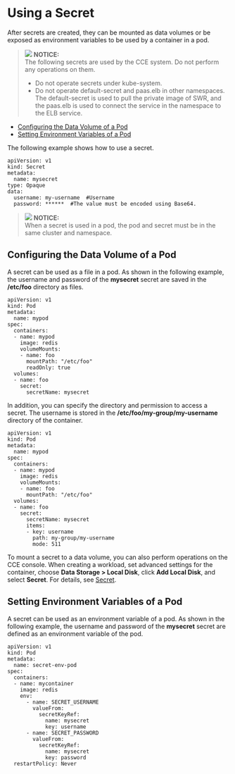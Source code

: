 # Using a Secret<a name="cce_01_0016"></a>

After secrets are created, they can be mounted as  data volumes or be exposed as  environment variables to be used by a container in a pod.

>![](/images/icon-notice.gif) **NOTICE:**   
>The following secrets are used by the CCE system. Do not perform any operations on them.  
>-   Do not operate secrets under kube-system.  
>-   Do not operate default-secret and paas.elb in other namespaces. The default-secret is used to pull the private image of SWR, and the paas.elb is used to connect the service in the namespace to the ELB service.  

-   [Configuring the Data Volume of a Pod](#section472505211214)
-   [Setting Environment Variables of a Pod](#section207271352141216)

The following example shows how to use a secret.

```
apiVersion: v1
kind: Secret
metadata:
  name: mysecret
type: Opaque
data:
  username: my-username  #Username
  password: ******  #The value must be encoded using Base64.
```

>![](/images/icon-notice.gif) **NOTICE:**   
>When a secret is used in a pod, the pod and secret must be in the same cluster and namespace.  

## Configuring the Data Volume of a Pod<a name="section472505211214"></a>

A secret can be used as a file in a pod. As shown in the following example, the username and password of the  **mysecret**  secret are saved in the  **/etc/foo**  directory as files.

```
apiVersion: v1
kind: Pod
metadata:
  name: mypod
spec:
  containers:
  - name: mypod
    image: redis
    volumeMounts:
    - name: foo
      mountPath: "/etc/foo"
      readOnly: true
  volumes:
  - name: foo
    secret:
      secretName: mysecret
```

In addition, you can specify the directory and permission to access a secret. The username is stored in the  **/etc/foo/my-group/my-username**  directory of the container.

```
apiVersion: v1
kind: Pod
metadata:
  name: mypod
spec:
  containers:
  - name: mypod
    image: redis
    volumeMounts:
    - name: foo
      mountPath: "/etc/foo"
  volumes:
  - name: foo
    secret:
      secretName: mysecret
      items:
      - key: username
        path: my-group/my-username
        mode: 511
```

To mount a secret to a data volume, you can also perform operations on the CCE console. When creating a workload, set advanced settings for the container, choose  **Data Storage \> Local Disk**, click  **Add Local Disk**, and select  **Secret**. For details, see  [Secret](using-local-disks-for-storage.md#section10197243134710).

## Setting Environment Variables of a Pod<a name="section207271352141216"></a>

A secret can be used as an environment variable of a pod. As shown in the following example, the username and password of the  **mysecret**  secret are defined as an environment variable of the pod.

```
apiVersion: v1
kind: Pod
metadata:
  name: secret-env-pod
spec:
  containers:
  - name: mycontainer
    image: redis
    env:
      - name: SECRET_USERNAME
        valueFrom:
          secretKeyRef:
            name: mysecret
            key: username
      - name: SECRET_PASSWORD
        valueFrom:
          secretKeyRef:
            name: mysecret
            key: password
  restartPolicy: Never
```


